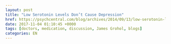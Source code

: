 ```yaml
---
layout: post
title: "Low Serotonin Levels Don’t Cause Depression"
href: https://psychcentral.com/blog/archives/2014/09/13/low-serotonin-levels-dont-cause-depression/
date: 2017-11-04 01:10:45 +0000
tags: [doctors, medication, discussion, James Grohol, blogs]
categories: EN
---
```


